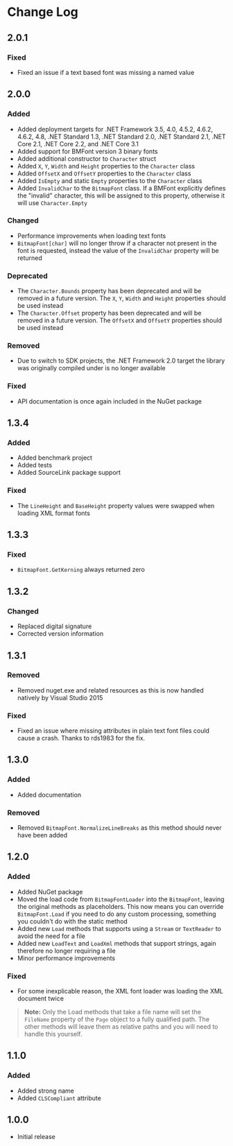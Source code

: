 # Change Log

## 2.0.1

### Fixed

* Fixed an issue if a text based font was missing a named value

## 2.0.0

### Added

* Added deployment targets for .NET Framework 3.5, 4.0, 4.5.2,
  4.6.2, 4.6.2, 4.8, .NET Standard 1.3, .NET Standard 2.0, .NET
  Standard 2.1, .NET Core 2.1, .NET Core 2.2, and .NET Core 3.1
* Added support for BMFont version 3 binary fonts
* Added additional constructor to `Character` struct
* Added `X`, `Y`, `Width` and `Height` properties to the
  `Character` class
* Added `OffsetX` and `OffsetY` properties to the `Character`
  class
* Added `IsEmpty` and static `Empty` properties to the
  `Character` class
* Added `InvalidChar` to the `BitmapFont` class. If a BMFont
  explicitly defines the "invalid" character, this will be
  assigned to this property, otherwise it will use
  `Character.Empty`

### Changed

* Performance improvements when loading text fonts
* `BitmapFont[char]` will no longer throw if a character not
  present in the font is requested, instead the value of the
  `InvalidChar` property will be returned

### Deprecated

* The `Character.Bounds` property has been deprecated and will
  be removed in a future version. The `X`, `Y`, `Width` and
  `Height` properties should be used instead
* The `Character.Offset` property has been deprecated and will
  be removed in a future version. The `OffsetX` and `OffsetY`
  properties should be used instead

### Removed

* Due to switch to SDK projects, the .NET Framework 2.0 target
  the library was originally compiled under is no longer
  available

### Fixed

* API documentation is once again included in the NuGet package

## 1.3.4

### Added

* Added benchmark project
* Added tests
* Added SourceLink package support

### Fixed

* The `LineHeight` and `BaseHeight` property values were swapped
  when loading XML format fonts

## 1.3.3

### Fixed

* `BitmapFont.GetKerning` always returned zero

## 1.3.2

### Changed

* Replaced digital signature
* Corrected version information

## 1.3.1

### Removed

* Removed nuget.exe and related resources as this is now handled
  natively by Visual Studio 2015

### Fixed

* Fixed an issue where missing attributes in plain text font
  files could cause a crash. Thanks to rds1983 for the fix.

## 1.3.0

### Added

* Added documentation

### Removed

* Removed `BitmapFont.NormalizeLineBreaks` as this method should
  never have been added

## 1.2.0

### Added

* Added NuGet package
* Moved the load code from `BitmapFontLoader` into the
  `BitmapFont`, leaving the original methods as placeholders.
  This now means you can override `BitmapFont.Load` if you need
  to do any custom processing, something you couldn't do with
  the static method
* Added new `Load` methods that supports using a `Stream` or
  `TextReader` to avoid the need for a file
* Added new `LoadText` and `LoadXml` methods that support
  strings, again therefore no longer requiring a file
* Minor performance improvements

### Fixed

* For some inexplicable reason, the XML font loader was loading
  the XML document twice

> **Note:** Only the Load methods that take a file name will set
> the `FileName` property of the `Page` object to a fully
> qualified path. The other methods will leave them as relative
> paths and you will need to handle this yourself.

## 1.1.0

### Added

* Added strong name
* Added `CLSCompliant` attribute

## 1.0.0

* Initial release
